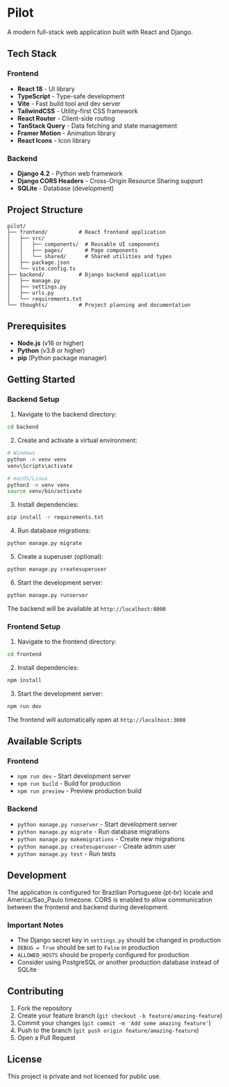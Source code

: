 # Pilot

A modern full-stack web application built with React and Django.

## Tech Stack

### Frontend
- **React 18** - UI library
- **TypeScript** - Type-safe development
- **Vite** - Fast build tool and dev server
- **TailwindCSS** - Utility-first CSS framework
- **React Router** - Client-side routing
- **TanStack Query** - Data fetching and state management
- **Framer Motion** - Animation library
- **React Icons** - Icon library

### Backend
- **Django 4.2** - Python web framework
- **Django CORS Headers** - Cross-Origin Resource Sharing support
- **SQLite** - Database (development)

## Project Structure

```
pilot/
├── frontend/          # React frontend application
│   ├── src/
│   │   ├── components/  # Reusable UI components
│   │   ├── pages/       # Page components
│   │   └── shared/      # Shared utilities and types
│   ├── package.json
│   └── vite.config.ts
├── backend/           # Django backend application
│   ├── manage.py
│   ├── settings.py
│   ├── urls.py
│   └── requirements.txt
└── thoughts/          # Project planning and documentation
```

## Prerequisites

- **Node.js** (v16 or higher)
- **Python** (v3.8 or higher)
- **pip** (Python package manager)

## Getting Started

### Backend Setup

1. Navigate to the backend directory:
```bash
cd backend
```

2. Create and activate a virtual environment:
```bash
# Windows
python -m venv venv
venv\Scripts\activate

# macOS/Linux
python3 -m venv venv
source venv/bin/activate
```

3. Install dependencies:
```bash
pip install -r requirements.txt
```

4. Run database migrations:
```bash
python manage.py migrate
```

5. Create a superuser (optional):
```bash
python manage.py createsuperuser
```

6. Start the development server:
```bash
python manage.py runserver
```

The backend will be available at `http://localhost:8000`

### Frontend Setup

1. Navigate to the frontend directory:
```bash
cd frontend
```

2. Install dependencies:
```bash
npm install
```

3. Start the development server:
```bash
npm run dev
```

The frontend will automatically open at `http://localhost:3000`

## Available Scripts

### Frontend

- `npm run dev` - Start development server
- `npm run build` - Build for production
- `npm run preview` - Preview production build

### Backend

- `python manage.py runserver` - Start development server
- `python manage.py migrate` - Run database migrations
- `python manage.py makemigrations` - Create new migrations
- `python manage.py createsuperuser` - Create admin user
- `python manage.py test` - Run tests

## Development

The application is configured for Brazilian Portuguese (pt-br) locale and America/Sao_Paulo timezone. CORS is enabled to allow communication between the frontend and backend during development.

### Important Notes

- The Django secret key in `settings.py` should be changed in production
- `DEBUG = True` should be set to `False` in production
- `ALLOWED_HOSTS` should be properly configured for production
- Consider using PostgreSQL or another production database instead of SQLite

## Contributing

1. Fork the repository
2. Create your feature branch (`git checkout -b feature/amazing-feature`)
3. Commit your changes (`git commit -m 'Add some amazing feature'`)
4. Push to the branch (`git push origin feature/amazing-feature`)
5. Open a Pull Request

## License

This project is private and not licensed for public use.
